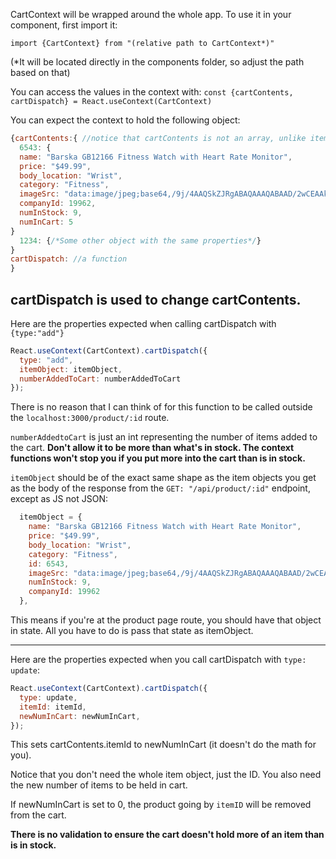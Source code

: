 CartContext will be wrapped around the whole app. To use it in your component, first import it:

`import {CartContext} from "(relative path to CartContext*)"`

(*It will be located directly in the components folder, so adjust the path based on that)

You can access the values in the context with:
`const {cartContents, cartDispatch} = React.useContext(CartContext)`

You can expect the context to hold the following object:

```js
{cartContents:{ //notice that cartContents is not an array, unlike items.json
  6543: {
  name: "Barska GB12166 Fitness Watch with Heart Rate Monitor",
  price: "$49.99",
  body_location: "Wrist",
  category: "Fitness",
  imageSrc: "data:image/jpeg;base64,/9j/4AAQSkZJRgABAQAAAQABAAD/2wCEAAkGBwgHB...<REST_OF_IMAGE_ENCODING>",
  companyId: 19962,
  numInStock: 9,
  numInCart: 5
}
  1234: {/*Some other object with the same properties*/}
}
cartDispatch: //a function
}
```

cartDispatch is used to change cartContents.
---

Here are the properties expected when calling cartDispatch with `{type:"add"}`

```js
React.useContext(CartContext).cartDispatch({
  type: "add",
  itemObject: itemObject,
  numberAddedToCart: numberAddedToCart
});
```

There is no reason that I can think of for this function to be called outside the `localhost:3000/product/:id` route.

`numberAddedtoCart` is just an int representing the number of items added to the cart. **Don't allow it to be more than what's in stock. The context functions won't stop you if you put more into the cart than is in stock.**

`itemObject` should be of the exact same shape as the item objects you get as the body of the response from the `GET: "/api/product/:id"` endpoint, except as JS not JSON:

```js
  itemObject = {
    name: "Barska GB12166 Fitness Watch with Heart Rate Monitor",
    price: "$49.99",
    body_location: "Wrist",
    category: "Fitness",
    id: 6543,
    imageSrc: "data:image/jpeg;base64,/9j/4AAQSkZJRgABAQAAAQABAAD/2wCEAAkGBwgHB...<REST_OF_IMAGE_ENCODING>",
    numInStock: 9,
    companyId: 19962
  },
```

This means if you're at the product page route, you should have that object in state. All you have to do is pass that state as itemObject.

---

Here are the properties expected when you call cartDispatch with `type: update`:

```js
React.useContext(CartContext).cartDispatch({
  type: update,
  itemId: itemId,
  newNumInCart: newNumInCart,
});
```

This sets cartContents.itemId to newNumInCart (it doesn't do the math for you).

Notice that you don't need the whole item object, just the ID. You also need the new number of items to be held in cart.

If newNumInCart is set to 0, the product going by `itemID` will be removed from the cart.

**There is no validation to ensure the cart doesn't hold more of an item than is in stock.**
